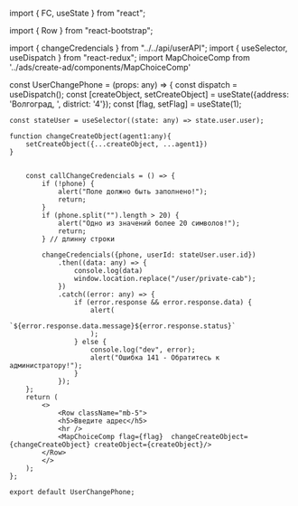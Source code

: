 import { FC, useState } from "react";


import { Row } from "react-bootstrap";

import { changeCredencials } from "../../api/userAPI";
import { useSelector, useDispatch } from "react-redux";
import MapChoiceComp from '../ads/create-ad/components/MapChoiceComp'

const UserChangePhone = (props: any) => {
    const dispatch = useDispatch();
    const [createObject, setCreateObject] = useState<any>({address: 'Волгоград, ', district: '4'});
    const [flag, setFlag] = useState<number>(1);

    const stateUser = useSelector((state: any) => state.user.user);
    
    function changeCreateObject(agent1:any){
        setCreateObject({...createObject, ...agent1})
    }

    
        const callChangeCredencials = () => {
            if (!phone) {
                alert("Поле должно быть заполнено!");
                return;
            }
            if (phone.split("").length > 20) {
                alert("Одно из значений более 20 символов!");
                return;
            } // длинну строки

            changeCredencials({phone, userId: stateUser.user.id})
                .then((data: any) => {
                    console.log(data)
                    window.location.replace("/user/private-cab");
                })
                .catch((error: any) => {
                    if (error.response && error.response.data) {
                        alert(
                            `${error.response.data.message}${error.response.status}`
                        );
                    } else {
                        console.log("dev", error);
                        alert("Ошибка 141 - Обратитесь к администратору!");
                    }
                });
        };
        return (
            <>
                <Row className="mb-5">
                <h5>Введите адрес</h5>
                <hr />
                <MapChoiceComp flag={flag}  changeCreateObject={changeCreateObject} createObject={createObject}/>
            </Row>
            </>
        );
    };
    
    export default UserChangePhone;
    